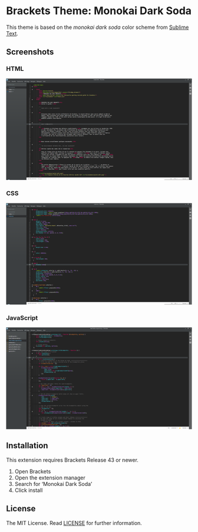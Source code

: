 Brackets Theme: Monokai Dark Soda
===

This theme is based on the _monokai dark soda_ color scheme from [Sublime Text](http://sublimetext.com/).

Screenshots
---

### HTML
![HTML](screenshots/html.png)

### CSS
![HTML](screenshots/css.png)

### JavaScript
![HTML](screenshots/js.png)

Installation
---

This extension requires Brackets Release 43 or newer.

1. Open Brackets
2. Open the extension manager
3. Search for ‘Monokai Dark Soda’
4. Click install

License
---

The MIT License. Read [LICENSE](LICENSE) for further information.
